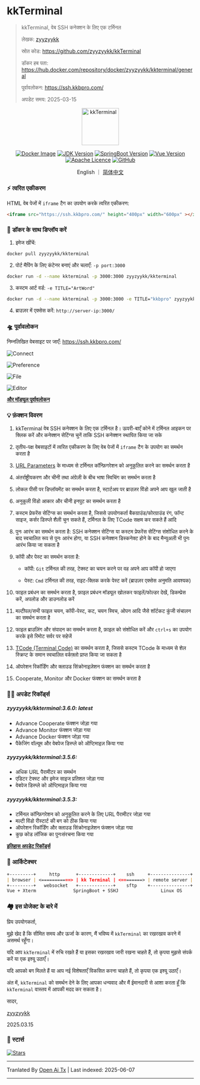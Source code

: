 # kkTerminal

> kkTerminal, वेब SSH कनेक्शन के लिए एक टर्मिनल
>
> लेखक: [zyyzyykk](https://github.com/zyyzyykk/)
>
> स्रोत कोड: https://github.com/zyyzyykk/kkTerminal
>
> डॉकर हब पता: https://hub.docker.com/repository/docker/zyyzyykk/kkterminal/general
>
> पूर्वावलोकन: https://ssh.kkbpro.com/
>
> अपडेट समय: 2025-03-15
>

<p align="center"><a href="https://ssh.kkbpro.com/" target="_blank" rel="noopener noreferrer"><img width="100" src="https://kkbapps.oss-cn-shanghai.aliyuncs.com/logo/terminal.png" alt="kkTerminal"></a></p>

<p align="center">
  <a href="https://hub.docker.com/repository/docker/zyyzyykk/kkterminal/general"><img src="https://img.shields.io/docker/pulls/zyyzyykk/kkterminal?logo=docker" alt="Docker Image"></a>
  <a href="https://www.oracle.com/cn/java/technologies/downloads/#java8-windows"><img src="https://img.shields.io/badge/jdk-1.8-orange?logo=openjdk&logoColor=%23e3731c" alt="JDK Version"></a>
  <a href="https://spring.io/projects/spring-boot"><img src="https://img.shields.io/badge/springboot-2.7.15-green?color=6db33f&logo=springboot" alt="SpringBoot Version"></a>
  <a href="https://cn.vuejs.org/"><img src="https://img.shields.io/badge/vue-3.x-green?color=42b883&logo=vue.js" alt="Vue Version"></a>
  <a href="https://www.apache.org/licenses/"><img src="https://img.shields.io/badge/licence-Apache-red?logo=apache&logoColor=%23D22128" alt="Apache Licence"></a>
  <a href="https://github.com/zyyzyykk/kkTerminal"><img src="https://img.shields.io/github/stars/zyyzyykk/kkterminal" alt="GitHub"></a>
</p>
<p align="center">English ｜ <a href="https://raw.githubusercontent.com/zyyzyykk/kkTerminal/master/doc/zh_CN/README.md" >简体中文</a></p>

### ⚡ त्वरित एकीकरण

HTML वेब पेजों में `iframe` टैग का उपयोग करके त्वरित एकीकरण:

```html
<iframe src="https://ssh.kkbpro.com/" height="400px" width="600px" ></iframe>
```

### 🐳 डॉकर के साथ डिप्लॉय करें

1. इमेज खींचें:

```bash
docker pull zyyzyykk/kkterminal
```

2. पोर्ट मैपिंग के लिए कंटेनर बनाएं और चलाएँ: `-p port:3000`

```bash
docker run -d --name kkterminal -p 3000:3000 zyyzyykk/kkterminal
```

3. कस्टम आर्ट वर्ड: `-e TITLE="ArtWord"`

```bash
docker run -d --name kkterminal -p 3000:3000 -e TITLE="kkbpro" zyyzyykk/kkterminal
```

4. ब्राउज़र में एक्सेस करें: `http://server-ip:3000/`

### 🛸 पूर्वावलोकन

निम्नलिखित वेबसाइट पर जाएँ: https://ssh.kkbpro.com/

![Connect](https://kkbapps.oss-cn-shanghai.aliyuncs.com/terminal/3.6.0/en/Connect.png)

![Preference](https://kkbapps.oss-cn-shanghai.aliyuncs.com/terminal/3.6.0/en/Preference.png)

![File](https://kkbapps.oss-cn-shanghai.aliyuncs.com/terminal/3.6.0/en/File.png)

![Editor](https://kkbapps.oss-cn-shanghai.aliyuncs.com/terminal/3.6.0/en/Editor.png)

[**और मॉड्यूल पूर्वावलोकन**](https://raw.githubusercontent.com/zyyzyykk/kkTerminal/master/doc/en_US/MODULE.md)

### 💡 फ़ंक्शन विवरण

1. kkTerminal वेब SSH कनेक्शन के लिए एक टर्मिनल है। ऊपरी-बाएँ कोने में टर्मिनल आइकन पर क्लिक करें और कनेक्शन सेटिंग्स चुनें ताकि SSH कनेक्शन स्थापित किया जा सके

2. तृतीय-पक्ष वेबसाइटों में त्वरित एकीकरण के लिए वेब पेजों में `iframe` टैग के उपयोग का समर्थन करता है

3. [URL Parameters](https://raw.githubusercontent.com/zyyzyykk/kkTerminal/master/doc/en_US/PARAMS.md) के माध्यम से टर्मिनल कॉन्फ़िगरेशन को अनुकूलित करने का समर्थन करता है

4. अंतर्राष्ट्रीयकरण और चीनी तथा अंग्रेज़ी के बीच भाषा स्विचिंग का समर्थन करता है

5. लोकल पीसी पर डिप्लॉयमेंट का समर्थन करता है, स्टार्टअप पर ब्राउज़र विंडो अपने आप खुल जाती है

6. अनुकूली विंडो आकार और चीनी इनपुट का समर्थन करता है

7. कस्टम प्रेफरेंस सेटिंग्स का समर्थन करता है, जिससे उपयोगकर्ता बैकग्राउंड/फोरग्राउंड रंग, फॉन्ट साइज, कर्सर डिस्प्ले शैली चुन सकते हैं, टर्मिनल के लिए TCode सक्षम कर सकते हैं आदि

8. पुनः आरंभ का समर्थन करता है: SSH कनेक्शन सेटिंग्स या कस्टम प्रेफरेंस सेटिंग्स संशोधित करने के बाद स्वचालित रूप से पुनः आरंभ होगा, या SSH कनेक्शन डिस्कनेक्ट होने के बाद मैन्युअली भी पुनः आरंभ किया जा सकता है

9. कॉपी और पेस्ट का समर्थन करता है:

   - कॉपी: `Git` टर्मिनल की तरह, टेक्स्ट का चयन करने पर वह अपने आप कॉपी हो जाएगा

   - पेस्ट: `Cmd` टर्मिनल की तरह, राइट-क्लिक करके पेस्ट करें (ब्राउज़र एक्सेस अनुमति आवश्यक)


9. फाइल प्रबंधन का समर्थन करता है, फ़ाइल प्रबंधन मॉड्यूल खोलकर फाइलें/फोल्डर देखें, डिकम्प्रेस करें, अपलोड और डाउनलोड करें

10. मल्टीपल/सभी फाइल चयन, कॉपी-पेस्ट, कट, चयन स्विच, ओपन आदि जैसे शॉर्टकट कुंजी संचालन का समर्थन करता है

11. फाइल ब्राउज़िंग और संपादन का समर्थन करता है, फ़ाइल को संशोधित करें और `ctrl+s` का उपयोग करके इसे रिमोट सर्वर पर सहेजें

12. [TCode (Terminal Code)](https://raw.githubusercontent.com/zyyzyykk/kkTerminal/master/doc/en_US/TCODE.md) का समर्थन करता है, जिससे कस्टम TCode के माध्यम से शेल स्क्रिप्ट के समान स्वचालित वर्कफ़्लो प्राप्त किया जा सकता है

13. ऑपरेशन रिकॉर्डिंग और क्लाउड सिंक्रोनाइज़ेशन फंक्शन का समर्थन करता है

14. Cooperate, Monitor और Docker फंक्शन का समर्थन करता है

### 👨‍💻 अपडेट रिकॉर्ड्स

##### zyyzyykk/kkterminal:3.6.0: latest

- Advance Cooperate फंक्शन जोड़ा गया
- Advance Monitor फंक्शन जोड़ा गया
- Advance Docker फंक्शन जोड़ा गया
- पैकेजिंग वॉल्यूम और वेबपेज डिस्प्ले को ऑप्टिमाइज़ किया गया

##### zyyzyykk/kkterminal:3.5.6: 

- अधिक URL पैरामीटर का समर्थन
- एडिटर टेक्स्ट और इमेज साइज प्रतिशत जोड़ा गया
- वेबपेज डिस्प्ले को ऑप्टिमाइज़ किया गया

##### zyyzyykk/kkterminal:3.5.3: 

- टर्मिनल कॉन्फ़िगरेशन को अनुकूलित करने के लिए URL पैरामीटर जोड़ा गया
- मल्टी विंडो रीस्टार्ट की बग को ठीक किया गया
- ऑपरेशन रिकॉर्डिंग और क्लाउड सिंक्रोनाइज़ेशन फंक्शन जोड़ा गया
- कुछ कोड लॉजिक का पुनःसंरचना किया गया

[**इतिहास अपडेट रिकॉर्ड्स**](https://raw.githubusercontent.com/zyyzyykk/kkTerminal/master/doc/en_US/UPDATE.md)

### 🧬 आर्किटेक्चर

```markdown
+---------+     http      +-------------+    ssh     +---------------+
| browser | <===========> | kk Terminal | <========> | remote server |
+---------+   websocket   +-------------+    sftp    +---------------+
Vue + Xterm              SpringBoot + SSHJ                Linux OS    
```

### 🏘️ इस प्रोजेक्ट के बारे में

प्रिय उपयोगकर्ता,

मुझे खेद है कि सीमित समय और ऊर्जा के कारण, मैं भविष्य में `kkTerminal` का रखरखाव करने में असमर्थ रहूँगा।

यदि आप `kkTerminal` में रुचि रखते हैं या इसका रखरखाव जारी रखना चाहते हैं, तो कृपया मुझसे संपर्क करें या एक इश्यू उठाएँ।

यदि आपको बग मिलते हैं या आप नई विशेषताएँ विकसित करना चाहते हैं, तो कृपया एक इश्यू उठाएँ।

अंत में, `kkTerminal` को समर्थन देने के लिए आपका धन्यवाद और मैं ईमानदारी से आशा करता हूँ कि `kkTerminal` वास्तव में आपकी मदद कर सकता है।

सादर,

[zyyzyykk](https://github.com/zyyzyykk/)

2025.03.15

### 🌟 स्टार्स

[![Stars](https://starchart.cc/zyyzyykk/kkTerminal.svg?variant=adaptive)](https://starchart.cc/zyyzyykk/kkTerminal)


---

Tranlated By [Open Ai Tx](https://github.com/OpenAiTx/OpenAiTx) | Last indexed: 2025-06-07

---